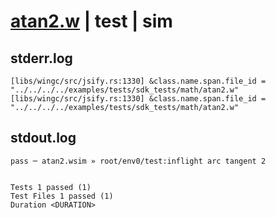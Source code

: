 # [atan2.w](../../../../../../examples/tests/sdk_tests/math/atan2.w) | test | sim

## stderr.log
```log
[libs/wingc/src/jsify.rs:1330] &class.name.span.file_id = "../../../../examples/tests/sdk_tests/math/atan2.w"
[libs/wingc/src/jsify.rs:1330] &class.name.span.file_id = "../../../../examples/tests/sdk_tests/math/atan2.w"
```

## stdout.log
```log
pass ─ atan2.wsim » root/env0/test:inflight arc tangent 2
 
 
Tests 1 passed (1)
Test Files 1 passed (1)
Duration <DURATION>
```

